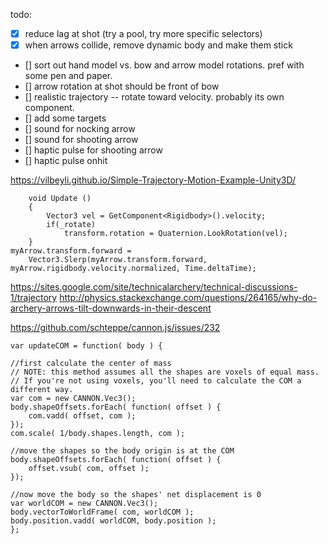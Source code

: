todo:

- [x] reduce lag at shot (try a pool, try more specific selectors)
- [x] when arrows collide, remove dynamic body and make them stick
- [] sort out hand model vs. bow and arrow model rotations. pref with some pen and paper.
- [] arrow rotation at shot should be front of bow
- [] realistic trajectory -- rotate toward velocity. probably its own component. 
- [] add some targets
- [] sound for nocking arrow
- [] sound for shooting arrow
- [] haptic pulse for shooting arrow
- [] haptic pulse onhit


https://vilbeyli.github.io/Simple-Trajectory-Motion-Example-Unity3D/
```
    void Update ()
    {
        Vector3 vel = GetComponent<Rigidbody>().velocity;
        if(_rotate)
            transform.rotation = Quaternion.LookRotation(vel);
    }
myArrow.transform.forward =
    Vector3.Slerp(myArrow.transform.forward, myArrow.rigidbody.velocity.normalized, Time.deltaTime);

```
https://sites.google.com/site/technicalarchery/technical-discussions-1/trajectory
http://physics.stackexchange.com/questions/264165/why-do-archery-arrows-tilt-downwards-in-their-descent


https://github.com/schteppe/cannon.js/issues/232
```
var updateCOM = function( body ) {

//first calculate the center of mass
// NOTE: this method assumes all the shapes are voxels of equal mass.
// If you're not using voxels, you'll need to calculate the COM a different way.
var com = new CANNON.Vec3();
body.shapeOffsets.forEach( function( offset ) {
    com.vadd( offset, com );
});
com.scale( 1/body.shapes.length, com );

//move the shapes so the body origin is at the COM
body.shapeOffsets.forEach( function( offset ) {
    offset.vsub( com, offset );
});

//now move the body so the shapes' net displacement is 0
var worldCOM = new CANNON.Vec3();
body.vectorToWorldFrame( com, worldCOM );
body.position.vadd( worldCOM, body.position );
};
```